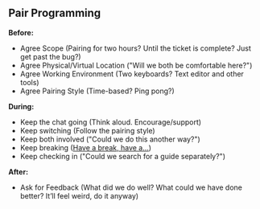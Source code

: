 ## Pair Programming

**Before:**

- Agree Scope (Pairing for two hours? Until the ticket is complete? Just get past the bug?)
- Agree Physical/Virtual Location ("Will we both be comfortable here?")
- Agree Working Environment (Two keyboards? Text editor and other tools)
- Agree Pairing Style (Time-based? Ping pong?)

**During:**

- Keep the chat going (Think aloud. Encourage/support)
- Keep switching (Follow the pairing style)
- Keep both involved ("Could we do this another way?")
- Keep breaking ([Have a break, have a…](https://www.youtube.com/watch?v=fejBO1HZXVQ))
- Keep checking in ("Could we search for a guide separately?")

**After:**

- Ask for Feedback (What did we do well? What could we have done better? It’ll feel weird, do it anyway)
